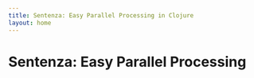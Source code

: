 ```yaml
---
title: Sentenza: Easy Parallel Processing in Clojure
layout: home
---
```


# Sentenza: Easy Parallel Processing
